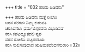 +++
title = "032 ಹರಿದು ಹಿಡಿದನು"

+++
ಹರಿದು ಹಿಡಿದನು ಮತ್ತೆ ನೀಲಾಂ  
ಬರನ ಸೆರಗನು ನಿಮ್ಮ ಕುರುಪತಿ  
ಚರಿಸಿದನಲಾ ಧರ್ಮವಿಸ್ತರವನು ವಿಭಾಡಿಸದೆ  
ಕರಸಿ ಕಪಟದ್ಯೂತದಲಿ ನೃಪ  
ವರನ ಸೋಲಿಸಿ ಪಟ್ಟದರಸಿಯ  
ಕರಸಿ ಸುಲಿಸುವುದಾವ ಋಷಿಮತವೆಂದನಸುರಾರಿ      ॥32॥